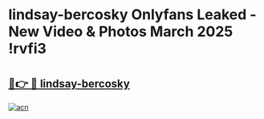 # lindsay-bercosky Onlyfans Leaked - New Video & Photos March 2025 !rvfi3

# <h2><a href="https://ad6fh1.iuczelnia.edu.pl?title=lindsay-bercosky&ref=rvfi3">🔗👉 🔴 lindsay-bercosky</a></h2>

[![acn](https://github.com/user-attachments/assets/0f9c940e-d8b0-45ae-aac7-cd30a18b3e1c)](https://ad6fh1.iuczelnia.edu.pl?title=lindsay-bercosky&ref=rvfi3)

